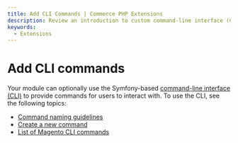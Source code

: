 ```yaml
---
title: Add CLI Commands | Commerce PHP Extensions
description: Review an introduction to custom command-line interface (CLI) commands for Adobe Commerce and Magento Open Source.
keywords:
  - Extensions
---
```


# Add CLI commands

Your module can optionally use the Symfony-based [command-line interface (CLI)](https://experienceleague.adobe.com/docs/commerce-operations/configuration-guide/cli/config-cli.html) to provide commands for users to interact with. To use the CLI, see the following topics:

*  [Command naming guidelines](naming-guidelines.md)
*  [Create a new command](custom.md)
*  [List of Magento CLI commands](https://devdocs.magento.com/guides/v2.4/reference/cli/magento.html)
